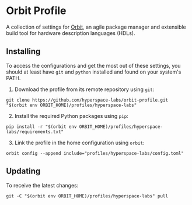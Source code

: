 # Orbit Profile

A collection of settings for [Orbit](https://github.com/cdotrus/orbit), an agile package manager and extensible build tool for hardware description languages (HDLs).
  
## Installing

To access the configurations and get the most out of these settings, you should at least have `git` and `python` installed and found on your system's PATH.

1. Download the profile from its remote repository using `git`:

```
git clone https://github.com/hyperspace-labs/orbit-profile.git "$(orbit env ORBIT_HOME)/profiles/hyperspace-labs"
```

2. Install the required Python packages using `pip`:
```
pip install -r "$(orbit env ORBIT_HOME)/profiles/hyperspace-labs/requirements.txt"
```

3. Link the profile in the home configuration using `orbit`:

```
orbit config --append include="profiles/hyperspace-labs/config.toml"
```

## Updating

To receive the latest changes:

```
git -C "$(orbit env ORBIT_HOME)/profiles/hyperspace-labs" pull
```